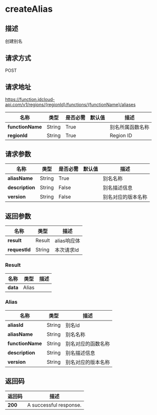# createAlias


## 描述
创建别名

## 请求方式
POST

## 请求地址
https://function.jdcloud-api.com/v1/regions/{regionId}/functions/{functionName}/aliases

|名称|类型|是否必需|默认值|描述|
|---|---|---|---|---|
|**functionName**|String|True| |别名所属函数名称|
|**regionId**|String|True| |Region ID|

## 请求参数
|名称|类型|是否必需|默认值|描述|
|---|---|---|---|---|
|**aliasName**|String|True| |别名名称|
|**description**|String|False| |别名描述信息|
|**version**|String|False| |别名对应的版本名称|


## 返回参数
|名称|类型|描述|
|---|---|---|
|**result**|Result|alias响应体|
|**requestId**|String|本次请求Id|

### Result
|名称|类型|描述|
|---|---|---|
|**data**|Alias| |
### Alias
|名称|类型|描述|
|---|---|---|
|**aliasId**|String|别名Id|
|**aliasName**|String|别名名称|
|**functionName**|String|别名对应的函数名称|
|**description**|String|别名描述信息|
|**version**|String|别名对应的版本名称|

## 返回码
|返回码|描述|
|---|---|
|**200**|A successful response.|

